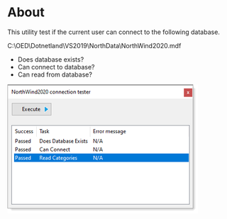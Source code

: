 ﻿# About

This utility test if the current user can connect to the following database.

C:\OED\Dotnetland\VS2019\NorthData\NorthWind2020.mdf

- Does database exists?
- Can connect to database?
- Can read from database?



![img](assets/NorthScreen.png)